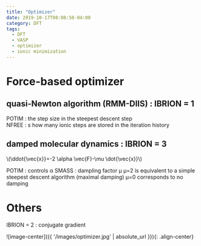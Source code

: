 ```yaml
---
title: "Optimizer"
date: 2019-10-17T08:08:50-04:00
category: DFT
tags:
  - DFT
  - VASP
  - optimizer
  - ionic minimization
---
```


# Force-based optimizer
## quasi-Newton algorithm (RMM-DIIS) : IBRION = 1
POTIM : the step size in the steepest descent step  
NFREE : s how many ionic steps are stored in the iteration history  

## damped molecular dynamics : IBRION = 3
<p><span class="math inline">\(\ddot{\vec{x}}=-2 \alpha \vec{F}-\mu \dot{\vec{x}}\)</span></p>
POTIM : controls α  
SMASS : dampling factor μ  
μ=2 is equivalent to a simple steepest descent algorithm  (maximal damping)  
μ=0 corresponds to no damping  

# Others
IBRION = 2 : conjugate gradient  



![image-center]({{ '/images/optimizer.jpg' | absolute_url }}){: .align-center}



